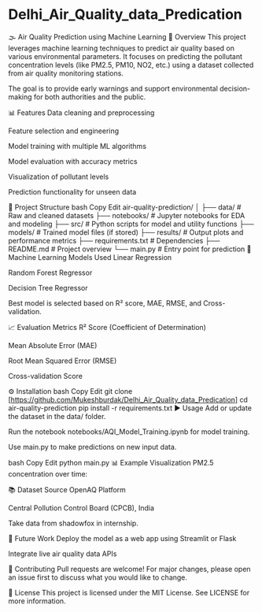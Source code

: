 # Delhi_Air_Quality_data_Predication
🌫️ Air Quality Prediction using Machine Learning
📌 Overview
This project leverages machine learning techniques to predict air quality based on various environmental parameters. It focuses on predicting the pollutant concentration levels (like PM2.5, PM10, NO2, etc.) using a dataset collected from air quality monitoring stations.

The goal is to provide early warnings and support environmental decision-making for both authorities and the public.

📊 Features
Data cleaning and preprocessing

Feature selection and engineering

Model training with multiple ML algorithms

Model evaluation with accuracy metrics

Visualization of pollutant levels

Prediction functionality for unseen data

📁 Project Structure
bash
Copy
Edit
air-quality-prediction/
│
├── data/                     # Raw and cleaned datasets
├── notebooks/                # Jupyter notebooks for EDA and modeling
├── src/                      # Python scripts for model and utility functions
├── models/                   # Trained model files (if stored)
├── results/                  # Output plots and performance metrics
├── requirements.txt          # Dependencies
├── README.md                 # Project overview
└── main.py                   # Entry point for prediction
🧠 Machine Learning Models Used
Linear Regression

Random Forest Regressor

Decision Tree Regressor

Best model is selected based on R² score, MAE, RMSE, and Cross-validation.

📈 Evaluation Metrics
R² Score (Coefficient of Determination)

Mean Absolute Error (MAE)

Root Mean Squared Error (RMSE)

Cross-validation Score

⚙️ Installation
bash
Copy
Edit
git clone [https://github.com/Mukeshburdak/Delhi_Air_Quality_data_Predication]
cd air-quality-prediction
pip install -r requirements.txt
▶️ Usage
Add or update the dataset in the data/ folder.

Run the notebook notebooks/AQI_Model_Training.ipynb for model training.

Use main.py to make predictions on new input data.

bash
Copy
Edit
python main.py
📊 Example Visualization
PM2.5 concentration over time:

📚 Dataset Source
OpenAQ Platform

Central Pollution Control Board (CPCB), India

Take data from shadowfox in internship.

🚀 Future Work
Deploy the model as a web app using Streamlit or Flask

Integrate live air quality data APIs

🤝 Contributing
Pull requests are welcome! For major changes, please open an issue first to discuss what you would like to change.

📜 License
This project is licensed under the MIT License. See LICENSE for more information.
